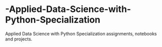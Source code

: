 # -Applied-Data-Science-with-Python-Specialization
 Applied Data Science with Python Specialization assignments, notebooks and projects. 
